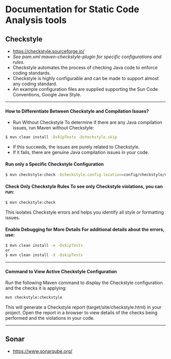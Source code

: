 # Documentation for Static Code Analysis tools

## Checkstyle
- https://checkstyle.sourceforge.io/
- *See pom.xml <artifactId>maven-checkstyle-plugin</artifactId> for specific configurations and rules.*
- Checkstyle automates the process of checking Java code to enforce coding standards.
- Checkstyle is highly configurable and can be made to support almost any coding standard. 
- An example configuration files are supplied supporting the Sun Code Conventions, Google Java Style.

---------------------------------------
#### How to Differentiate Between Checkstyle and Compilation Issues?
- Run Without Checkstyle To determine if there are any Java compilation issues, run Maven without Checkstyle:

```sh
$ mvn clean install -DskipTests -Dcheckstyle.skip
```

  - If this succeeds, the issues are purely related to Checkstyle.
  - If it fails, there are genuine Java compilation issues in your code.

#### Run only a Specific Checkstyle Configuration
```sh
$ mvn checkstyle:check -Dcheckstyle.config.location=config/checkstyle/custom_checks.xml
```

#### Check Only Checkstyle Rules To see only Checkstyle violations, you can run:

```sh
$ mvn checkstyle:check
```

This isolates Checkstyle errors and helps you identify all style or formatting issues.

#### Enable Debugging for More Details For additional details about the errors, use:

```sh
$ mvn clean install -e -DskipTests
or
$ mvn clean install -X -DskipTests
```

---------------------------------------

#### Command to View Active Checkstyle Configuration
Run the following Maven command to display the Checkstyle configuration and the checks it is applying:

```sh
mvn checkstyle:checkstyle
```

This will generate a Checkstyle report (target/site/checkstyle.html) in your project. Open the report in a browser to view details of the checks being performed and the violations in your code.

---------------------------------------

## Sonar
- https://www.sonarqube.org/